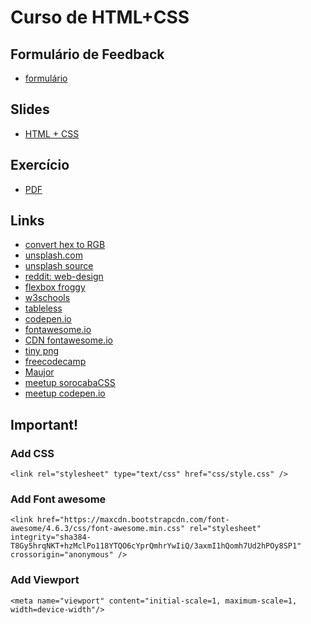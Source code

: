# Curso de HTML+CSS

## Formulário de Feedback
- [formulário](https://goo.gl/forms/XU4fBTyLbPwKX3fF2)

## Slides
- [HTML + CSS]()

## Exercício
- [PDF](https://drive.google.com/file/d/0BwnB_rF6SHONYTM3czNnbXB6aFU/view?usp=sharing)

## Links
- [convert hex to RGB](http://hex.colorrrs.com/)
- [unsplash.com](https://unsplash.com/)
- [unsplash source](https://source.unsplash.com/)
- [reddit: web-design](https://www.reddit.com/r/web_design)
- [flexbox froggy](http://flexboxfroggy.com/)
- [w3schools](http://www.w3schools.com/)
- [tableless](http://tableless.com.br/)
- [codepen.io](http://codepen.io/)
- [fontawesome.io](http://fontawesome.io/)
- [CDN fontawesome.io](https://www.bootstrapcdn.com/fontawesome/)
- [tiny png](https://tinypng.com/)
- [freecodecamp](freecodecamp.com)
- [Maujor](http://www.maujor.com/)
- [meetup sorocabaCSS](https://sorocabacss.github.io/)
- [meetup codepen.io](https://nvite.com/CodePenSorocaba/cbda)

## Important!

### Add CSS
``` <link rel="stylesheet" type="text/css" href="css/style.css" /> ```

### Add Font awesome
 ``` <link href="https://maxcdn.bootstrapcdn.com/font-awesome/4.6.3/css/font-awesome.min.css" rel="stylesheet" integrity="sha384-T8Gy5hrqNKT+hzMclPo118YTQO6cYprQmhrYwIiQ/3axmI1hQomh7Ud2hPOy8SP1" crossorigin="anonymous" /> ```  

### Add Viewport
 ``` <meta name="viewport" content="initial-scale=1, maximum-scale=1, width=device-width"/> ```
